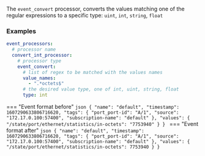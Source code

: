 The `event_convert` processor, converts the values matching one of the regular expressions to a specific type: `uint`, `int`, `string`, `float`

### Examples

```yaml
event_processors:
  # processor name
  convert_int_processor:
    # processor type
    event_convert:
      # list of regex to be matched with the values names
      value_names: 
        - ".*octets$"
      # the desired value type, one of int, uint, string, float
      type: int 
```

=== "Event format before"
    ```json
    {
      "name": "default",
      "timestamp": 1607290633806716620,
      "tags": {
        "port_port-id": "A/1",
        "source": "172.17.0.100:57400",
        "subscription-name": "default"
      },
      "values": {
        "/state/port/ethernet/statistics/in-octets": "7753940"
      }
    }
    ```
=== "Event format after"
    ```json
    {
      "name": "default",
      "timestamp": 1607290633806716620,
      "tags": {
        "port_port-id": "A/1",
        "source": "172.17.0.100:57400",
        "subscription-name": "default"
      },
      "values": {
        "/state/port/ethernet/statistics/in-octets": 7753940
      }
    }
    ```